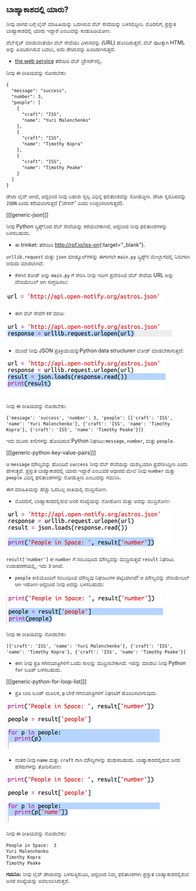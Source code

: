 ## ಬಾಹ್ಯಾಕಾಶದಲ್ಲಿ ಯಾರು?

ನೀವು ಜಾಗದ ಬಗ್ಗೆ ಲೈವ್ ಮಾಹಿತಿಯನ್ನು ಒದಗಿಸುವ ವೆಬ್ ಸೇವೆಯನ್ನು ಬಳಸಲಿದ್ದೀರಿ. ಮೊದಲಿಗೆ, ಪ್ರಸ್ತುತ ಬಾಹ್ಯಾಕಾಶದಲ್ಲಿ ಯಾರು ಇದ್ದಾರೆ ಎಂಬುದನ್ನು ಕಂಡುಹಿಡಿಯೋಣ.

ವೆಬ್‌ಸೈಟ್ ಮಾಡುವಂತೆಯೇ ವೆಬ್ ಸೇವೆಯು ವಿಳಾಸವನ್ನು (URL) ಹೊಂದಿರುತ್ತದೆ. ವೆಬ್ ಪುಟಕ್ಕಾಗಿ HTML ಅನ್ನು ಹಿಂದಿರುಗಿಸುವ ಬದಲು, ಅದು ಡೇಟಾವನ್ನು ಹಿಂದಿರುಗಿಸುತ್ತದೆ.

+ <a href="http://api.open-notify.org/astros.json" target="_blank">the web service</a> ತೆರೆಯಿರಿ ವೆಬ್ ಬ್ರೌಸರ್‌ನಲ್ಲಿ.

ನೀವು ಈ ರೀತಿಯದನ್ನು ನೋಡಬೇಕು:

    {
      "message": "success",
      "number": 3,
      "people": [
        {
          "craft": "ISS",
          "name": "Yuri Malenchenko"
        },
        {
          "craft": "ISS",
          "name": "Timothy Kopra"
        },
        {
          "craft": "ISS",
          "name": "Timothy Peake"
        }
      ]
    }
    

ಡೇಟಾ ಲೈವ್ ಆಗಿದೆ, ಆದ್ದರಿಂದ ನೀವು ಬಹುಶಃ ಸ್ವಲ್ಪ ವಿಭಿನ್ನ ಫಲಿತಾಂಶವನ್ನು ನೋಡುತ್ತೀರಿ. ಡೇಟಾ ಸ್ವರೂಪವನ್ನು `JSON` ಎಂದು ಕರೆಯಲಾಗುತ್ತದೆ ('ಜೇಸನ್' ಎಂದು ಉಚ್ಚರಿಸಲಾಗುತ್ತದೆ).

[[[generic-json]]]

ನೀವು Python ಸ್ಕ್ರಿಪ್ಟ್‌ನಿಂದ ವೆಬ್ ಸೇವೆಯನ್ನು ಕರೆಯಬೇಕಾಗಿದೆ, ಆದ್ದರಿಂದ ನೀವು ಫಲಿತಾಂಶಗಳನ್ನು ಬಳಸಬಹುದು.

+ ಈ trinket: ತೆರೆಯಿರಿ <http://rpf.io/iss-on>{:target="_blank"}.

`urllib.request` ಮತ್ತು `json` ಮಾಡ್ಯೂಲ್‌ಗಳನ್ನು ಈಗಾಗಲೇ `main.py` ಸ್ಕ್ರಿಪ್ಟ್‌ನ ಮೇಲ್ಭಾಗದಲ್ಲಿ ನಿಮಗಾಗಿ ಆಮದು ಮಾಡಲಾಗಿದೆ.

+ ಕೆಳಗಿನ ಕೋಡ್ ಅನ್ನು `main.py` ಗೆ ಸೇರಿಸಿ ನೀವು ಇದೀಗ ಪ್ರವೇಶಿಸಿದ ವೆಬ್ ಸೇವೆಯ URL ಅನ್ನು ವೇರಿಯೇಬಲ್ ಆಗಿ ಸಂಗ್ರಹಿಸಲು:

![screenshot](images/iss-url.png)

+ ಈಗ ವೆಬ್ ಸೇವೆಗೆ ಕರೆ ಮಾಡಿ:

![screenshot](images/iss-request.png)

+ ಮುಂದೆ ನೀವು JSON ಪ್ರತಿಕ್ರಿಯೆಯನ್ನುPython data structureಗೆ ಲೋಡ್ ಮಾಡಬೇಕಾಗುತ್ತದೆ:

![screenshot](images/iss-result.png)

ನೀವು ಈ ರೀತಿಯದನ್ನು ನೋಡಬೇಕು:

    {'message': 'success', 'number': 3, 'people': [{'craft': 'ISS', 'name': 'Yuri Malenchenko'}, {'craft': 'ISS', 'name': 'Timothy Kopra'}, {'craft': 'ISS', 'name': 'Timothy Peake'}]}
    

ಇದು ಮೂರು ಕೀಲಿಗಳನ್ನು ಹೊಂದಿರುವ Python ನಿಘಂಟು:`message`, `number`, ಮತ್ತು `people`.

[[[generic-python-key-value-pairs]]]

ಆ `message` ಮೌಲ್ಯವನ್ನು ಹೊಂದಿದೆ `success` ನೀವು ವೆಬ್ ಸೇವೆಯನ್ನು ಯಶಸ್ವಿಯಾಗಿ ಪ್ರವೇಶಿಸಿದ್ದೀರಿ ಎಂದು ಹೇಳುತ್ತದೆ. ಪ್ರಸ್ತುತ ಬಾಹ್ಯಾಕಾಶದಲ್ಲಿ ಯಾರು ಇದ್ದಾರೆ ಎಂಬುದರ ಆಧಾರದ ಮೇಲೆ ನೀವು `number` ಮತ್ತು ` people` ವಿಭಿನ್ನ ಫಲಿತಾಂಶಗಳನ್ನು ನೋಡುತ್ತೀರಿ ಎಂಬುದನ್ನು ಗಮನಿಸಿ.

ಈಗ ಮಾಹಿತಿಯನ್ನು ಹೆಚ್ಚು ಓದಬಲ್ಲ ರೀತಿಯಲ್ಲಿ ಮುದ್ರಿಸೋಣ.

+ ಮೊದಲಿಗೆ, ಬಾಹ್ಯಾಕಾಶದಲ್ಲಿರುವ ಜನರ ಸಂಖ್ಯೆಯನ್ನು ನೋಡೋಣ ಮತ್ತು ಅದನ್ನು ಮುದ್ರಿಸೋಣ:

![screenshot](images/iss-number.png)

`result['number']` ಕೀ `number` ಗೆ ಸಂಬಂಧಿಸಿದ ಮೌಲ್ಯವನ್ನು ಮುದ್ರಿಸುತ್ತದೆ `result` ನಿಘಂಟು. ಉದಾಹರಣೆಯಲ್ಲಿ, ಇದು `3` ಆಗಿದೆ.

+ `people` ಕೀಲಿಯೊಂದಿಗೆ ಸಂಬಂಧಿಸಿದ ಮೌಲ್ಯವು ನಿಘಂಟುಗಳ ಪಟ್ಟಿಯಾಗಿದೆ! ಆ ಮೌಲ್ಯವನ್ನು ವೇರಿಯೇಬಲ್ ಆಗಿ ಇಡೋಣ ಆದ್ದರಿಂದ ನೀವು ಅದನ್ನು ಬಳಸಬಹುದು:

![screenshot](images/iss-people.png)

ನೀವು ಈ ರೀತಿಯದನ್ನು ನೋಡಬೇಕು:

    [{'craft': 'ISS', 'name': 'Yuri Malenchenko'}, {'craft': 'ISS', 'name': 'Timothy Kopra'}, {'craft': 'ISS', 'name': 'Timothy Peake'}]
    

+ ಈಗ ನೀವು ಪ್ರತಿ ಗಗನಯಾತ್ರಿಗಳಿಗೆ ಒಂದು ಸಾಲನ್ನು ಮುದ್ರಿಸಬೇಕಾಗಿದೆ. ಇದನ್ನು ಮಾಡಲು ನೀವು Python `for` ಲೂಪ್ ಬಳಸಬಹುದು.

[[[generic-python-for-loop-list]]]

+ ಪ್ರತಿ ಬಾರಿ ಲೂಪ್ ಮೂಲಕ, `p` ಬೇರೆ ಗಗನಯಾತ್ರಿಗಳಿಗೆ ನಿಘಂಟಿಗೆ ಹೊಂದಿಸಲಾಗುವುದು.

![screenshot](images/iss-people-1a.png)

+ ನಂತರ ನೀವು `name` ಮತ್ತು `craft` ಗಾಗಿ ಮೌಲ್ಯಗಳನ್ನು ಹುಡುಕಬಹುದು. ಬಾಹ್ಯಾಕಾಶದಲ್ಲಿರುವ ಜನರ ಹೆಸರುಗಳನ್ನು ತೋರಿಸೋಣ:

![screenshot](images/iss-people-2.png)

ನೀವು ಈ ರೀತಿಯದನ್ನು ನೋಡಬೇಕು:

    People in Space:  3
    Yuri Malenchenko
    Timothy Kopra
    Timothy Peake
    

**ಗಮನಿಸಿ:** ನೀವು ಲೈವ್ ಡೇಟಾವನ್ನು ಬಳಸುತ್ತಿರುವಿರಿ, ಆದ್ದರಿಂದ ನಿಮ್ಮ ಫಲಿತಾಂಶಗಳು ಪ್ರಸ್ತುತ ಬಾಹ್ಯಾಕಾಶದಲ್ಲಿರುವ ಜನರ ಸಂಖ್ಯೆಯನ್ನು ಅವಲಂಬಿಸಿರುತ್ತದೆ.